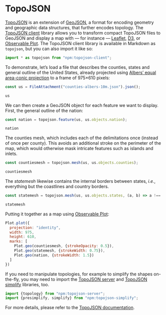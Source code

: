 # TopoJSON

[TopoJSON](https://github.com/topojson/topojson) is an extension of [GeoJSON](https://geojson.org/), a format for encoding geometry and geographic data structures, that further encodes topology. The [TopoJSON client](https://github.com/topojson/topojson-client) library allows you to transform compact TopoJSON files to GeoJSON and display a map with — for instance — [Leaflet](./leaflet), [D3](./d3), or [Observable Plot](./plot). The TopoJSON client library is available in Markdown as `topojson`, but you can also import it like so:

```js echo
import * as topojson from "npm:topojson-client";
```

To demonstrate, let’s load a file that describes the counties, states and general outline of the United States, already projected using [Albers’ equal area-conic projection](https://d3js.org/d3-geo/conic#geoAlbersUsa) to a frame of 975&times;610 pixels:

```js echo
const us = FileAttachment("counties-albers-10m.json").json();
```
```js echo
us
```

We can then create a GeoJSON object for each feature we want to display. First, the general outline of the nation:

```js echo
const nation = topojson.feature(us, us.objects.nation);
```
```js echo
nation
```

The counties mesh, which includes each of the delimitations once (instead of once per county). This avoids an additional stroke on the perimeter of the map, which would otherwise mask intricate features such as islands and inlets.

```js echo
const countiesmesh = topojson.mesh(us, us.objects.counties);
```
```js echo
countiesmesh
```

The _statemesh_ likewise contains the internal borders between states, _i.e._, everything but the coastlines and country borders.

```js echo
const statemesh = topojson.mesh(us, us.objects.states, (a, b) => a !== b)
```
```js echo
statemesh
```

Putting it together as a map using [Observable Plot](./plot):

```js echo
Plot.plot({
  projection: "identity",
  width: 975,
  height: 610,
  marks: [
    Plot.geo(countiesmesh, {strokeOpacity: 0.5}),
    Plot.geo(statemesh, {strokeWidth: 0.75}),
    Plot.geo(nation, {strokeWidth: 1.5})
  ]
})
```

If you need to manipulate topologies, for example to simplify the shapes on-the-fly, you may need to import the [TopoJSON server](https://github.com/topojson/topojson-server) and [TopoJSON simplify](https://github.com/topojson/topojson-simplify) libraries, too.

```js echo run=false
import {topology} from "npm:topojson-server";
import {presimplify, simplify} from "npm:topojson-simplify";
```

For more details, please refer to the [TopoJSON documentation](https://github.com/topojson).
